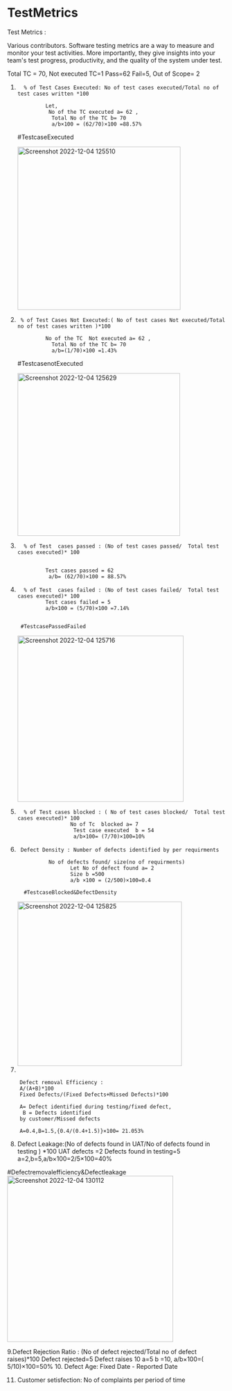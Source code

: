 # TestMetrics
Test Metrics :


Various contributors. Software testing metrics are a way to measure and monitor your test activities. More importantly, they give insights into your team's test progress, productivity, and the quality of the system under test.


Total TC = 70, Not executed TC=1
Pass=62
Fail=5, Out of Scope= 2

1.       % of Test Cases Executed: No of test cases executed/Total no of test cases written *100

                Let,
                 No of the TC executed a= 62 ,
                  Total No of the TC b= 70
                  a/b×100 = (62/70)×100 =88.57%
                  
    #TestcaseExecuted
    
    <img width="376" alt="Screenshot 2022-12-04 125510" src="https://user-images.githubusercontent.com/32101980/205480444-bda6a42d-dfa4-4e3f-9a01-46d4fabfb8ab.png">





2.      % of Test Cases Not Executed:( No of test cases Not executed/Total no of test cases written )*100
               
                No of the TC  Not executed a= 62 ,
                  Total No of the TC b= 70
                  a/b=(1/70)×100 =1.43%
                  
      #TestcasenotExecuted
      
      <img width="375" alt="Screenshot 2022-12-04 125629" src="https://user-images.githubusercontent.com/32101980/205480477-a5f6bbc9-3735-4a53-baa7-18ec24efca0f.png">


3.       % of Test  cases passed : (No of test cases passed/  Total test cases executed)* 100
              
              
                Test cases passed = 62
                 a/b= (62/70)×100 = 88.57%
        


4.       % of Test  cases failed : (No of test cases failed/  Total test cases executed)* 100
                Test cases failed = 5
                a/b×100 = (5/70)×100 =7.14%
                
                
        #TestcasePassedFailed
        
      <img width="383" alt="Screenshot 2022-12-04 125716" src="https://user-images.githubusercontent.com/32101980/205480548-386b04c1-304f-454b-9886-f042d1bb6877.png">

        
       

                
5.       % of Test cases blocked : ( No of test cases blocked/  Total test cases executed)* 100
                        No of Tc  blocked a= 7
                         Test case executed  b = 54
                         a/b×100= (7/70)×100=10%

6.      Defect Density : Number of defects identified by per requirments

                 No of defects found/ size(no of requirments)
                        Let No of defect found a= 2 
                        Size b =500
                        a/b ×100 = (2/500)×100=0.4
                        
         #TestcaseBlocked&DefectDensity
         
         
   <img width="379" alt="Screenshot 2022-12-04 125825" src="https://user-images.githubusercontent.com/32101980/205480672-2a99d6f3-39ba-4daf-b3d7-1c8a88157647.png">

7.    

        Defect removal Efficiency :
        A/(A+B)*100
        Fixed Defects/(Fixed Defects+Missed Defects)*100

        A= Defect identified during testing/fixed defect,
         B = Defects identified
        by customer/Missed defects

        A=0.4,B=1.5,{0.4/(0.4+1.5)}×100= 21.053%

8. Defect Leakage:(No of defects found in UAT/No of defects found in testing
 ) *100
        UAT defects =2
        Defects found in testing=5
         a=2,b=5,a/b×100=2/5×100=40%
         
 #Defectremovalefficiency&Defectleakage
 <img width="383" alt="Screenshot 2022-12-04 130112" src="https://user-images.githubusercontent.com/32101980/205480737-1808023e-fca3-45e7-b6b2-cf14f60059f8.png">


9.Defect Rejection Ratio : (No of defect rejected/Total no of defect raises)*100
        Defect rejected=5
        Defect raises 10
        a=5 b =10, a/b×100=( 5/10)×100=50%
10. Defect Age: Fixed Date - Reported Date

11. Customer setisfection: No of complaints per period of time
